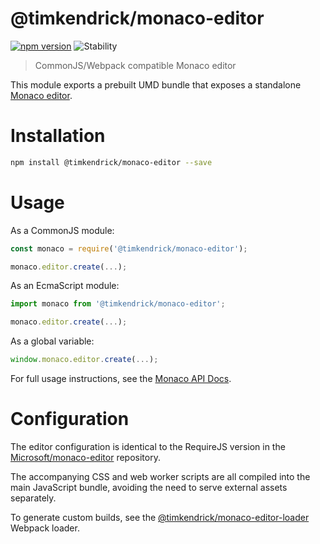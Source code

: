 # @timkendrick/monaco-editor
[![npm version](https://img.shields.io/npm/v/@timkendrick/monaco-editor.svg)](https://www.npmjs.com/package/@timkendrick/monaco-editor)
![Stability](https://img.shields.io/badge/stability-experimental-yellow.svg)

> CommonJS/Webpack compatible Monaco editor

This module exports a prebuilt UMD bundle that exposes a standalone [Monaco editor](https://microsoft.github.io/monaco-editor/).

# Installation

```bash
npm install @timkendrick/monaco-editor --save
```

# Usage

As a CommonJS module:

```js
const monaco = require('@timkendrick/monaco-editor');

monaco.editor.create(...);
```

As an EcmaScript module:

```js
import monaco from '@timkendrick/monaco-editor';

monaco.editor.create(...);
```

As a global variable:

```js
window.monaco.editor.create(...);
```

For full usage instructions, see the [Monaco API Docs](https://microsoft.github.io/monaco-editor/api/index.html).

# Configuration

The editor configuration is identical to the RequireJS version in the [Microsoft/monaco-editor](https://github.com/Microsoft/monaco-editor) repository.

The accompanying CSS and web worker scripts are all compiled into the main JavaScript bundle, avoiding the need to serve external assets separately.

To generate custom builds, see the [@timkendrick/monaco-editor-loader](https://www.npmjs.com/package/@timkendrick/monaco-editor-loader) Webpack loader.
